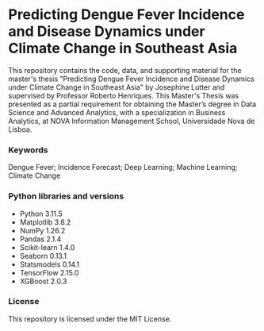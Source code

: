 # Predicting Dengue Fever Incidence and Disease Dynamics under Climate Change in Southeast Asia
This repository contains the code, data, and supporting material for the master's thesis "Predicting Dengue Fever Incidence and Disease Dynamics under Climate Change in Southeast Asia" by Josephine Lutter and supervised by Professor Roberto Henriques. This Master's Thesis was presented as a partial requirement for obtaining the Master’s degree in Data Science and Advanced Analytics, with a specialization in Business Analytics, at NOVA Information Management School, Universidade Nova de Lisboa.

### Keywords
Dengue Fever; Incidence Forecast; Deep Learning; Machine Learning; Climate Change

### Python libraries and versions
- Python	      3.11.5
- Matplotlib	  3.8.2
- NumPy	        1.26.2
- Pandas	      2.1.4
- Scikit-learn	1.4.0
- Seaborn      	0.13.1
- Statsmodels	  0.14.1
- TensorFlow	  2.15.0
- XGBoost      	2.0.3

### License
This repository is licensed under the MIT License.
